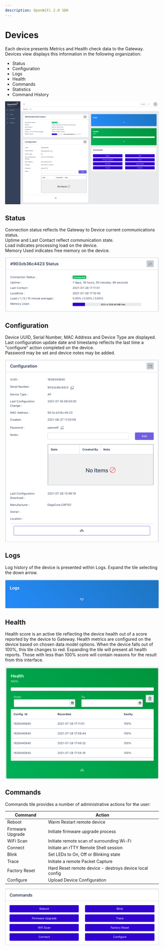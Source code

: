 ```yaml
---
description: OpenWiFi 2.0 SDK
---
```


# Devices

Each device presents Metrics and Health check data to the Gateway. Devices view displays this information in the following organization:

* Status
* Configuration
* Logs
* Health
* Commands
* Statistics
* Command History

![Initial Device View](../../../.gitbook/assets/screen-shot-2021-07-28-at-5.15.03-pm.png)

## Status

Connection status reflects the Gateway to Device current communications status.\
Uptime and Last Contact reflect communication state.\
Load indicates processing load on the device.\
Memory Used indicates free memory on the device.

![Device Status](../../../.gitbook/assets/screen-shot-2021-07-28-at-5.17.59-pm.png)

## Configuration

Device UUID, Serial Number, MAC Address and Device Type are displayed.\
Last configuration update date and timestamp reflects the last time a "configure" action completed on the device.\
Password may be set and device notes may be added.

![Device view Configuration Panel](../../../.gitbook/assets/screen-shot-2021-07-28-at-5.21.07-pm.png)

## Logs

Log history of the device is presented within Logs. Expand the tile selecting the down arrow.

![](../../../.gitbook/assets/screen-shot-2021-07-28-at-5.25.29-pm.png)

## Health

Health score is an active tile reflecting the device health out of a score reported by the device to Gateway. Health metrics are configured on the device based on chosen data model options. When the device falls out of 100%, this tile changes to red. Expanding the tile will present all health reports. Those with less than 100% score will contain reasons for the result from this interface.

![](../../../.gitbook/assets/screen-shot-2021-07-28-at-5.24.00-pm.png)

## Commands

Commands tile provides a number of administrative actions for the user:

| Command          | Action                                                  |
| ---------------- | ------------------------------------------------------- |
| Reboot           | Warm Restart remote device                              |
| Firmware Upgrade | Initiate firmware upgrade process                       |
| WiFi Scan        | Initiate remote scan of surrounding Wi-Fi               |
| Connect          | Initiate an rTTY Remote Shell session                   |
| Blink            | Set LEDs to On, Off or Blinking state                   |
| Trace            | Initiate a remote Packet Capture                        |
| Factory Reset    | Hard Reset remote device - destroys device local config |
| Configure        | Upload Device Configuration                             |

![Commands Tile](../../../.gitbook/assets/screen-shot-2021-07-28-at-5.25.50-pm.png)
